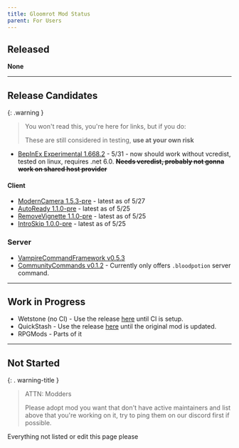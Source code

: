 ```yaml
---
title: Gloomrot Mod Status
parent: For Users
---
```


## Released
**None**

---

## Release Candidates

{: .warning }
> You won't read this, you're here for links, but if you do:
>
> These are still considered in testing, **use at your own risk**

- [BepInEx Experimental 1.668.2](https://github.com/decaprime/VRising-Modding/releases/tag/1.668.2) - 5/31 - now should work without vcredist, tested on linux, requires .net 6.0. ~~**Needs vcredist, probably not gonna work on shared host provider**~~

#### Client
- [ModernCamera 1.5.3-pre](https://github.com/v-rising/ModernCamera/releases/tag/ModernCamera-v1.5.3-pre) - latest as of 5/27
- [AutoReady 1.1.0-pre](https://github.com/iZastic/vrising-autoready/releases/tag/AutoReady-v1.1.0-pre) - latest as of 5/25
- [RemoveVignette 1.1.0-pre](https://github.com/iZastic/vrising-removevignette/releases/tag/RemoveVignette-v1.1.0-pre) - latest as of 5/25
- [IntroSkip 1.0.0-pre](https://github.com/iZastic/vrising-introskip/releases/tag/IntroSkip-v1.0.0-pre) - latest as of 5/25

### Server
- [VampireCommandFramework v0.5.3](https://github.com/decaprime/VampireCommandFramework/releases/tag/v0.5.3)
- [CommunityCommands v0.1.2](https://github.com/decaprime/CommunityCommands/releases/tag/v0.1.2) - Currently only offers `.bloodpotion` server command.

---

## Work in Progress
- Wetstone (no CI) - Use the release [here](https://github.com/iZastic/Wetstone/releases/tag/Wetstone-v1.3.0-pre) until CI is setup.
- QuickStash - Use the release [here](https://github.com/iZastic/QuickStash/releases/tag/QuickStash-v1.3.1-pre) until the original mod is updated.
- RPGMods - Parts of it

---

## Not Started

{: . warning-title }
> ATTN: Modders
>
> Please adopt mod you want that don't have active maintainers and list above that you're working on it, try to ping them on our discord first if possible.

Everything not listed or edit this page please
